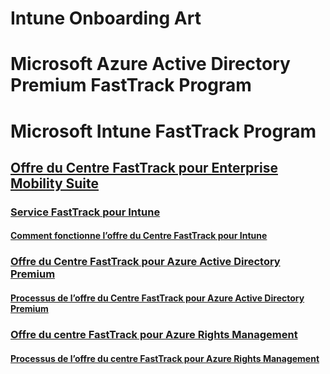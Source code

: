 # Intune Onboarding Art
# Microsoft Azure Active Directory Premium FastTrack Program
# Microsoft Intune FastTrack Program
## [Offre du Centre FastTrack pour Enterprise Mobility Suite](FastTrack_Center_Benefit_for_Enterprise_Mobility_Suite.md)
### [Service FastTrack pour Intune](FastTrack_Center_Benefit_for_Intune.md)
#### [Comment fonctionne l’offre du Centre FastTrack pour Intune](FastTrack_Center_Benefit_Process_for_Intune.md)
### [Offre du Centre FastTrack pour Azure Active Directory Premium](FastTrack_Center_Benefit_for_Azure_Active_Directory_Premium.md)
#### [Processus de l’offre du Centre FastTrack pour Azure Active Directory Premium ](FastTrack_Center_Benefit_Process_for_Azure_Active_Directory_Premium_.md)
### [Offre du centre FastTrack pour Azure Rights Management](FastTrack_Center_Benefit_for_Azure_Rights_Management.md)
#### [Processus de l’offre du centre FastTrack pour Azure Rights Management](FastTrack_Center_Benefit_Process_for_Azure_Rights_Management.md)
